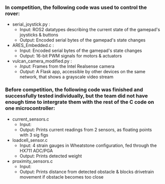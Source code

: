 ### In competition, the following code was used to control the rover:

- serial_joystick.py : 
	- Input: ROS2 datatypes describing the current state of the gamepad's joysticks & buttons
	- Output: Encoded serial bytes of the gamepad's state changes
- ARES_Embedded.c : 
	- Input: Encoded serial bytes of the gamepad's state changes
	- Output: 16-bit PWM signals for motors & actuators
- vulcan_camera_modified.py :
	- *Input:* Frames from the Intel Realsense camera
	- *Output:* A Flask app, accessible by other devices on the same network, that shows a grayscale video stream  
  
  
### Before competition, the following code was finished and successfully tested individually, but the team did not have enough time to intergrate them with the rest of the C code on one microcontroller:

- current_sensors.c
	- Input: 
	- Output: Prints current readings from 2 sensors, as floating points with 3 sig figs
- loadcell_sensor.c
	- Input: 4 strain gauges in Wheatstone configuration, fed through the HX711 ADC/PGA
	- Output: Prints detected weight 
- proximity_sensors.c
	- Input: 
	- Output: Prints distance from detected obstacle & blocks drivetrain movement if obstacle becomes too close